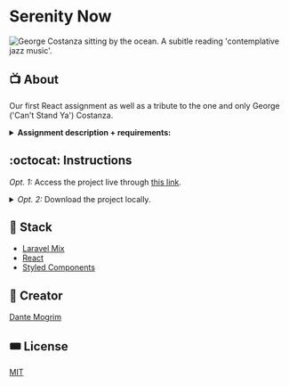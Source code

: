 # Serenity Now

<img src="https://media.giphy.com/media/NiT29gUcZ3IS4/giphy.gif" alt="George Costanza sitting by the ocean. A subitle reading 'contemplative jazz music'.">

## :tv: About

Our first React assignment as well as a tribute to the one and only George ('Can't Stand Ya') Costanza.

<details><summary><b>Assignment description + requirements:</b></summary>
The assignment is to create a small application using React. There are no limits for what you can create so use your imagination and the knowledge you've got from our previous lessons. You are allowed to work in pairs.

**Below you'll find a list of requirements:**

- It should be built in ReactJS.
- Should implement nice graphical user interface.
- Can't use any third-party frameworks such as jQuery.
- Can't contain any errors, warning or notices in the developer console.
- Should consist of at least three react components.
- Should include both stateless and stateful components and should use state and props.
- Should include at least one API call. And its data should be presented.
- Needs to be uploaded and presented on Netlify or Vercel.

Good luck!

</details>

## :octocat: Instructions

_Opt. 1:_ Access the project live through [this link](https://serenity-now.vercel.app/).

<details><summary><i>Opt. 2:</i> Download the project locally. 
</summary>

_Prerequisites - Here you will need both a Text Editor and [NPM](https://formulae.brew.sh/formula/node) installed._

1. Download this repo to your computer by pressing the big, green 'Code' button.
2. Open up the folder in a Text Editor of your choice.
3. In your CLI `cd` all the way into the `project` folder.
4. In your CLI type `npm run install` followed by `npm run start`.
5. Your CLI should now have kick started a localhost on your browser. You can access the project from there. Have fun!
</details>

## :pancakes: Stack

- [Laravel Mix](https://laravel-mix.com/)
- [React](https://reactjs.org/)
- [Styled Components](https://styled-components.com/)

## :art: Creator

[Dante Mogrim](https://github.com/dantemogrim)

## :tickets: License

[MIT](https://opensource.org/licenses/MIT)
